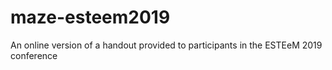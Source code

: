# maze-esteem2019
An online version of a handout provided to participants in the ESTEeM 2019 conference
